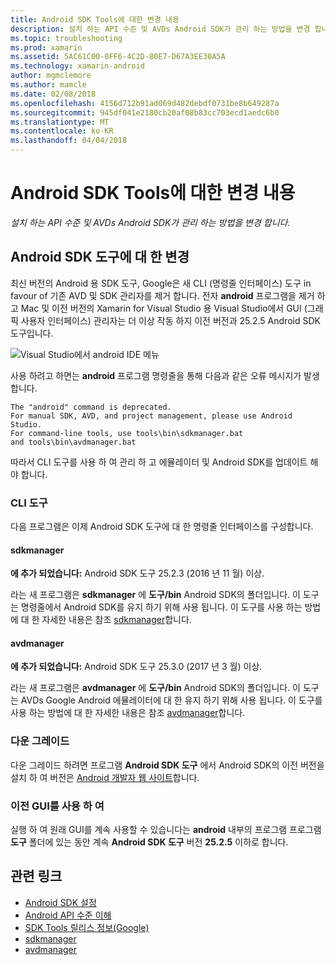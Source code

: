 ```yaml
---
title: Android SDK Tools에 대한 변경 내용
description: 설치 하는 API 수준 및 AVDs Android SDK가 관리 하는 방법을 변경 합니다.
ms.topic: troubleshooting
ms.prod: xamarin
ms.assetid: 5AC61C00-0FF6-4C2D-80E7-D67A3EE30A5A
ms.technology: xamarin-android
author: mgmclemore
ms.author: mamcle
ms.date: 02/08/2018
ms.openlocfilehash: 4156d712b91ad069d482debdf0731be8b649287a
ms.sourcegitcommit: 945df041e2180cb20af08b83cc703ecd1aedc6b0
ms.translationtype: MT
ms.contentlocale: ko-KR
ms.lasthandoff: 04/04/2018
---
```

# <a name="changes-to-the-android-sdk-tooling"></a>Android SDK Tools에 대한 변경 내용

_설치 하는 API 수준 및 AVDs Android SDK가 관리 하는 방법을 변경 합니다._

## <a name="changes-to--android-sdk-tooling"></a>Android SDK 도구에 대 한 변경

최신 버전의 Android 용 SDK 도구, Google은 새 CLI (명령줄 인터페이스) 도구 in favour of 기존 AVD 및 SDK 관리자를 제거 합니다. 전자 **android** 프로그램을 제거 하 고 Mac 및 이전 버전의 Xamarin for Visual Studio 용 Visual Studio에서 GUI (그래픽 사용자 인터페이스) 관리자는 더 이상 작동 하지 이전 버전과 25.2.5 Android SDK 도구입니다.


![Visual Studio에서 android IDE 메뉴](sdk-cli-tooling-changes-images/android-ide-menu.png)

사용 하려고 하면는 **android** 프로그램 명령줄을 통해 다음과 같은 오류 메시지가 발생 합니다.

```shell
The "android" command is deprecated.
For manual SDK, AVD, and project management, please use Android Studio.
For command-line tools, use tools\bin\sdkmanager.bat
and tools\bin\avdmanager.bat
```

따라서 CLI 도구를 사용 하 여 관리 하 고 에뮬레이터 및 Android SDK를 업데이트 해야 합니다.

### <a name="cli-tools"></a>CLI 도구

다음 프로그램은 이제 Android SDK 도구에 대 한 명령줄 인터페이스를 구성합니다.

#### <a name="sdkmanager"></a>sdkmanager

**에 추가 되었습니다:** Android SDK 도구 25.2.3 (2016 년 11 월) 이상.

라는 새 프로그램은 **sdkmanager** 에 **도구/bin** Android SDK의 폴더입니다. 이 도구는 명령줄에서 Android SDK를 유지 하기 위해 사용 됩니다. 이 도구를 사용 하는 방법에 대 한 자세한 내용은 참조 [sdkmanager](https://developer.android.com/studio/command-line/sdkmanager.html)합니다.

#### <a name="avdmanager"></a>avdmanager

**에 추가 되었습니다:** Android SDK 도구 25.3.0 (2017 년 3 월) 이상.

라는 새 프로그램은 **avdmanager** 에 **도구/bin** Android SDK의 폴더입니다. 이 도구는 AVDs Google Android 에뮬레이터에 대 한 유지 하기 위해 사용 됩니다. 이 도구를 사용 하는 방법에 대 한 자세한 내용은 참조 [avdmanager](https://developer.android.com/studio/command-line/avdmanager.html)합니다.

### <a name="downgrading"></a>다운 그레이드

다운 그레이드 하려면 프로그램 **Android SDK 도구** 에서 Android SDK의 이전 버전을 설치 하 여 버전은 [Android 개발자 웹 사이트](https://developer.android.com/studio/index.html)합니다.

### <a name="using-the-old-gui"></a>이전 GUI를 사용 하 여

실행 하 여 원래 GUI를 계속 사용할 수 있습니다는 **android** 내부의 프로그램 프로그램 **도구** 폴더에 있는 동안 계속 **Android SDK 도구** 버전 **25.2.5**  이하로 합니다.


## <a name="related-links"></a>관련 링크

- [Android SDK 설정](~/android/get-started/installation/android-sdk.md)
- [Android API 수준 이해](~/android/app-fundamentals/android-api-levels.md)
- [SDK Tools 릴리스 정보(Google)](https://developer.android.com/studio/releases/sdk-tools.html)
- [sdkmanager](https://developer.android.com/studio/command-line/sdkmanager.html)
- [avdmanager](https://developer.android.com/studio/command-line/avdmanager.html)
